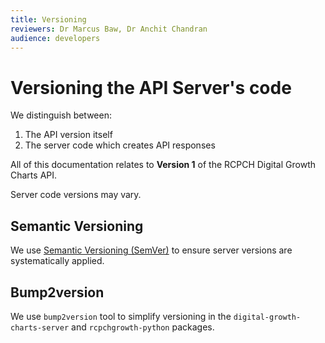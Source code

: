 ```yaml
---
title: Versioning
reviewers: Dr Marcus Baw, Dr Anchit Chandran
audience: developers
---
```


# Versioning the API Server's code

We distinguish between:

1. The API version itself
2. The server code which creates API responses

All of this documentation relates to **Version 1** of the RCPCH Digital Growth Charts API.

Server code versions may vary.

## Semantic Versioning

We use [Semantic Versioning (SemVer)](https://semver.org/) to ensure server versions are systematically applied.

## Bump2version

We use `bump2version` tool to simplify versioning in the `digital-growth-charts-server` and `rcpchgrowth-python` packages.
